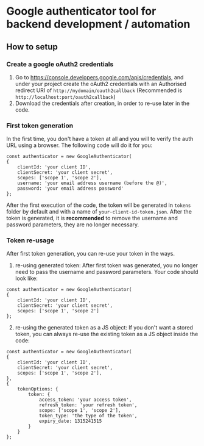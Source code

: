 # Google authenticator tool for backend development / automation
## How to setup
### Create a google oAuth2 credentials
1. Go to https://console.developers.google.com/apis/credentials, and under your project create the oAuth2 credentials with
an Authorised redirect URI of `http://mydomain/oauth2callback` (Recommended is `http://localhost:port/oauth2callback`)
2. Download the credentials after creation, in order to re-use later in the code.

### First token generation
In the first time, you don't have a token at all and you will to verify the auth URL using a browser.
The following code will do it for you:
```
const authenticator = new GoogleAuthenticator(
{
    clientId: 'your client ID',
    clientSecret: 'your client secret',
    scopes: ['scope 1', 'scope 2'],
    username: 'your email address username (before the @)',
    password: 'your email address password'
};
```
After the first execution of the code, the token will be generated in `tokens` folder by default and with a name of `your-client-id-token.json`.
After the token is generated, it is **recommended** to remove the username and password parameters, they are no longer necessary.

### Token re-usage
After first token generation, you can re-use your token in the ways.
1. re-using generated token:
After first token was generated, you no longer need to pass the username and password parameters.
Your code should look like:
```
const authenticator = new GoogleAuthenticator(
{
    clientId: 'your client ID',
    clientSecret: 'your client secret',
    scopes: ['scope 1', 'scope 2']
};
```
2. re-using the generated token as a JS object:
If you don't want a stored token, you can always re-use the existing token as a JS object inside the code:
```
const authenticator = new GoogleAuthenticator(
{
    clientId: 'your client ID',
    clientSecret: 'your client secret',
    scopes: ['scope 1', 'scope 2'],
},
{
    tokenOptions: {
        token: {
            access_token: 'your access token',
            refresh_token: 'your refresh token',
            scope: ['scope 1', 'scope 2'],
            token_type: 'the type of the token',
            expiry_date: 1315241515
        }
    }
};
```